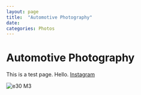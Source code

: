 ```yaml
---
layout: page
title:  "Automotive Photography"
date:   
categories: Photos
---
```

# Automotive Photography
This is a test page. Hello.
[Instagram](https://instagram.com/feinfotos)


![e30 M3](https://lh5.googleusercontent.com/0KDK-KZt1Nc-dsY6LUWExrlrClBUsKZ0Ul-KRhdh9kcqFSo-gUGJOSHwVAmVNgoGVQfpYD1ylGHfWbERBzt6dhbwjJMkCXUCG7rvqm--aVj1jNPhLH7yJzm5cvafUCQ1kA=w1280)

